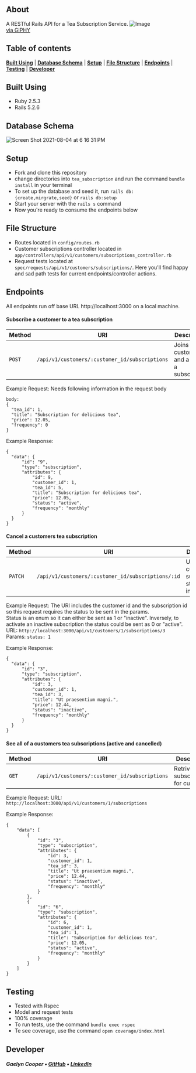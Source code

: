 ## About
A RESTful Rails API for a Tea Subscription Service.
![Image](https://media.giphy.com/media/WPO1IoXaFIVuE/giphy.gif)  
[via GIPHY](https://giphy.com/embed/WPO1IoXaFIVuE)

## Table of contents
[**Built Using**](#built-using) |
[**Database Schema**](#database-schema) |
[**Setup**](#setup) |
[**File Structure**](#file-structure) |
[**Endpoints**](#endpoints) |
[**Testing**](#testing) |
[**Developer**](#developer)

## Built Using
- Ruby 2.5.3
- Rails 5.2.6

## Database Schema
![Screen Shot 2021-08-04 at 6 16 31 PM](https://user-images.githubusercontent.com/57960885/128267451-184ff5ca-6a78-4fa8-bd0a-e0a06dab0285.png)

## Setup
- Fork and clone this repository
- change directories into `tea_subscription` and run the command `bundle install` in your terminal
- To set up the database and seed it, run `rails db:{create,mirgrate,seed}` or `rails db:setup`
- Start your server with the `rails s` command
- Now you're ready to consume the endpoints below

## File Structure
- Routes located in `config/routes.rb`
- Customer subscriptions controller located in `app/controllers/api/v1/customers/subscriptions_controller.rb`
- Request tests located at `spec/requests/api/v1/customers/subscriptions/`. Here you'll find happy and sad path tests for current endpoints/controller actions.

## Endpoints
All endpoints run off base URL http://localhost:3000 on a local machine.

#### Subscribe a customer to a tea subscription
| Method   | URI                                      | Description                              |
| -------- | ---------------------------------------- | ---------------------------------------- |
| `POST` | `/api/v1/customers/:customer_id/subscriptions`| Joins a customer and a tea to a subscription |

Example Request:
Needs following information in the request body
```
body:
{
  "tea_id": 1,
  "title": "Subscription for delicious tea",
  "price": 12.05,
  "frequency": 0
}
```
Example Response:
```
{
  "data": {
      "id": "9",
      "type": "subscription",
      "attributes": {
          "id": 9,
          "customer_id": 1,
          "tea_id": 5,
          "title": "Subscription for delicious tea",
          "price": 12.05,
          "status": "active",
          "frequency": "monthly"
      }
  }
}
```
#### Cancel a customers tea subscription
| Method   | URI                                      | Description                              |
| -------- | ---------------------------------------- | ---------------------------------------- |
| `PATCH` | `/api/v1/customers/:customer_id/subscriptions/:id`| Updates the customer's subscription status to inactive |

Example Request:
The URI includes the customer id and the subscription id so this request requires the status to be sent in the params.  
Status is an enum so it can either be sent as 1 or "inactive". Inversely, to activate an inactive subscription the status could be sent as 0 or "active".  
URL: `http://localhost:3000/api/v1/customers/1/subscriptions/3`  
Params: `status: 1`

Example Response:
```
{
  "data": {
      "id": "3",
      "type": "subscription",
      "attributes": {
          "id": 3,
          "customer_id": 1,
          "tea_id": 3,
          "title": "Ut praesentium magni.",
          "price": 12.44,
          "status": "inactive",
          "frequency": "monthly"
      }
  }
}
```

#### See all of a customers tea subscriptions (active and cancelled)
| Method   | URI                                      | Description                              |
| -------- | ---------------------------------------- | ---------------------------------------- |
| `GET` | `/api/v1/customers/:customer_id/subscriptions`| Retrives all subscriptions for customer |



Example Request:
URL: `http://localhost:3000/api/v1/customers/1/subscriptions`

Example Response:
```
{
    "data": [
        {
            "id": "3",
            "type": "subscription",
            "attributes": {
                "id": 3,
                "customer_id": 1,
                "tea_id": 3,
                "title": "Ut praesentium magni.",
                "price": 12.44,
                "status": "inactive",
                "frequency": "monthly"
            }
        },
        {
            "id": "6",
            "type": "subscription",
            "attributes": {
                "id": 6,
                "customer_id": 1,
                "tea_id": 1,
                "title": "Subscription for delicious tea",
                "price": 12.05,
                "status": "active",
                "frequency": "monthly"
            }
        }
    ]
}
```

## Testing
- Tested with Rspec
- Model and request tests
- 100% coverage
- To run tests, use the command `bundle exec rspec`
- Te see coverage, use the command `open coverage/index.html`

## Developer
##### Gaelyn Cooper • [GitHub](https://github.com/gaelyn) • [LinkedIn](https://www.linkedin.com/in/gaelyn-cooper/)
